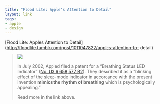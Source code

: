 ```yaml
--- 
title: "Flood Lite: Apple's Attention to Detail"
layout: link
tags:
- apple
- design
---
```

[Flood Lite: Apples Attention to Detail](http://floodlite.tumblr.com/post/1011047822/apples-attention-to- detail)

> ![](http://media.tumblr.com/tumblr_l7qcglAIVa1qz7g5t.jpg)
>
> In July 2002, Appled filed a patent for a “Breathing Status LED Indicator” ([No. US 6,658,577 B2](http://www.freepatentsonline.com/6658577.html)). They described it as a “blinking effect of the sleep-mode indicator in accordance with the present invention **mimics the rhythm of breathing** which is psychologically appealing.”
>
> Read more in the link above.
